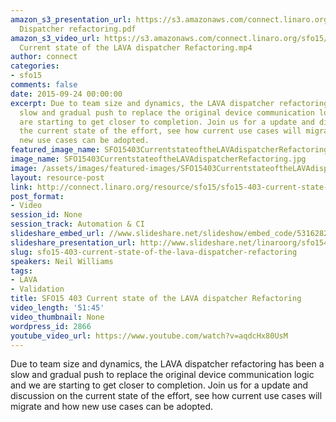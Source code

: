 ```yaml
---
amazon_s3_presentation_url: https://s3.amazonaws.com/connect.linaro.org/sfo15/Presentations/09-24-Thursday/SFO15-403-
  Dispatcher refactoring.pdf
amazon_s3_video_url: https://s3.amazonaws.com/connect.linaro.org/sfo15/Videos/09-24-Thursday/SFO15-403
  Current state of the LAVA dispatcher Refactoring.mp4
author: connect
categories:
- sfo15
comments: false
date: 2015-09-24 00:00:00
excerpt: Due to team size and dynamics, the LAVA dispatcher refactoring has been a
  slow and gradual push to replace the original device communication logic and we
  are starting to get closer to completion. Join us for a update and discussion on
  the current state of the effort, see how current use cases will migrate and how
  new use cases can be adopted.
featured_image_name: SFO15403CurrentstateoftheLAVAdispatcherRefactoring.jpg
image_name: SFO15403CurrentstateoftheLAVAdispatcherRefactoring.jpg
image: /assets/images/featured-images/SFO15403CurrentstateoftheLAVAdispatcherRefactoring.jpg
layout: resource-post
link: http://connect.linaro.org/resource/sfo15/sfo15-403-current-state-of-the-lava-dispatcher-refactoring/
post_format:
- Video
session_id: None
session_track: Automation & CI
slideshare_embed_url: //www.slideshare.net/slideshow/embed_code/53162820
slideshare_presentation_url: http://www.slideshare.net/linaroorg/sfo15403-current-state-of-the-lava-dispatcher-refactoring
slug: sfo15-403-current-state-of-the-lava-dispatcher-refactoring
speakers: Neil Williams
tags:
- LAVA
- Validation
title: SFO15 403 Current state of the LAVA dispatcher Refactoring
video_length: '51:45'
video_thumbnail: None
wordpress_id: 2866
youtube_video_url: https://www.youtube.com/watch?v=aqdcHx80UsM
---
```


Due to team size and dynamics, the LAVA dispatcher refactoring has been a slow and gradual push to replace the original device communication logic and we are starting to get closer to completion. Join us for a update and discussion on the current state of the effort, see how current use cases will migrate and how new use cases can be adopted.
